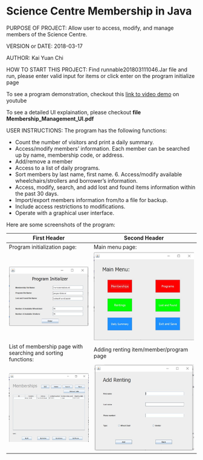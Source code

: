 # Science Centre Membership in Java
PURPOSE OF PROJECT: Allow user to access, modify, and manage members of the Science Centre.

VERSION or DATE: 2018-03-17

AUTHOR: Kai Yuan Chi

HOW TO START THIS PROJECT: Find runnable201803111046.Jar file and run, please enter valid input for items or click enter on the program initialize page

To see a program demonstration, checkout this [link to video demo](https://www.youtube.com/watch?v=8pAowg0_gQU) on youtube 

To see a detailed UI explaination, please checkout **file Membership_Management_UI.pdf**
 
USER INSTRUCTIONS: 
The program has the following functions: 
* Count the number of visitors and print a daily summary. 
* Access/modify members’ information. Each member can be searched up by name, membership code, or address. 
* Add/remove a member
* Access to a list of daily programs.
* Sort members by last name, first name. 6. Access/modify available wheelchairs/strollers and borrower’s information.
* Access, modify, search, and add lost and found items information within the past 30 days.
* Import/export members information from/to a file for backup.
* Include access restrictions to modifications. 
* Operate with a graphical user interface.

Here are some screenshots of the program: 

First Header | Second Header
------------ | -------------
Program initialization page: | Main menu page:
![Github Initialization](p1.JPG) | ![Github Homepage](p2.JPG)
List of membership page with searching and sorting functions: | Adding renting item/member/program page
![Github Datapage](p3.JPG) | ![Github AddRenting](p4.JPG)
